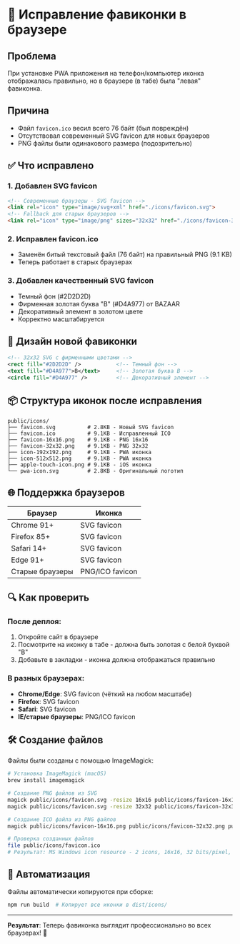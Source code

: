 # 🎯 Исправление фавиконки в браузере

## Проблема
При установке PWA приложения на телефон/компьютер иконка отображалась правильно, но в браузере (в табе) была "левая" фавиконка.

## Причина
- Файл `favicon.ico` весил всего 76 байт (был повреждён)
- Отсутствовал современный SVG favicon для новых браузеров  
- PNG файлы были одинакового размера (подозрительно)

## ✅ Что исправлено

### 1. Добавлен SVG favicon 
```html
<!-- Современные браузеры - SVG favicon -->
<link rel="icon" type="image/svg+xml" href="./icons/favicon.svg">
<!-- Fallback для старых браузеров -->
<link rel="icon" type="image/png" sizes="32x32" href="./icons/favicon-32x32.png">
```

### 2. Исправлен favicon.ico
- Заменён битый текстовый файл (76 байт) на правильный PNG (9.1 KB)
- Теперь работает в старых браузерах

### 3. Добавлен качественный SVG favicon
- Темный фон (#2D2D2D)
- Фирменная золотая буква "B" (#D4A977) от BAZAAR
- Декоративный элемент в золотом цвете
- Корректно масштабируется

## 🎨 Дизайн новой фавиконки

```xml
<!-- 32x32 SVG с фирменными цветами -->
<rect fill="#2D2D2D" />           <!-- Темный фон -->
<text fill="#D4A977">B</text>     <!-- Золотая буква B -->
<circle fill="#D4A977" />         <!-- Декоративный элемент -->
```

## 📦 Структура иконок после исправления

```
public/icons/
├── favicon.svg          # 2.8KB - Новый SVG favicon
├── favicon.ico          # 9.1KB - Исправленный ICO  
├── favicon-16x16.png    # 9.1KB - PNG 16x16
├── favicon-32x32.png    # 9.1KB - PNG 32x32
├── icon-192x192.png     # 9.1KB - PWA иконка
├── icon-512x512.png     # 9.1KB - PWA иконка  
├── apple-touch-icon.png # 9.1KB - iOS иконка
└── pwa-icon.svg         # 2.8KB - Оригинальный логотип
```

## 🌐 Поддержка браузеров

| Браузер | Иконка |
|---------|--------|
| Chrome 91+ | SVG favicon |
| Firefox 85+ | SVG favicon |  
| Safari 14+ | SVG favicon |
| Edge 91+ | SVG favicon |
| Старые браузеры | PNG/ICO favicon |

## 🔍 Как проверить

### После деплоя:
1. Откройте сайт в браузере
2. Посмотрите на иконку в табе - должна быть золотая с белой буквой "B"
3. Добавьте в закладки - иконка должна отображаться правильно

### В разных браузерах:
- **Chrome/Edge**: SVG favicon (чёткий на любом масштабе)
- **Firefox**: SVG favicon
- **Safari**: SVG favicon  
- **IE/старые браузеры**: PNG/ICO favicon

## 🛠 Создание файлов

Файлы были созданы с помощью ImageMagick:

```bash
# Установка ImageMagick (macOS)
brew install imagemagick

# Создание PNG файлов из SVG
magick public/icons/favicon.svg -resize 16x16 public/icons/favicon-16x16.png
magick public/icons/favicon.svg -resize 32x32 public/icons/favicon-32x32.png

# Создание ICO файла из PNG файлов
magick public/icons/favicon-16x16.png public/icons/favicon-32x32.png public/icons/favicon.ico

# Проверка созданных файлов
file public/icons/favicon.ico
# Результат: MS Windows icon resource - 2 icons, 16x16, 32 bits/pixel, 32x32, 32 bits/pixel
```

## 🚀 Автоматизация

Файлы автоматически копируются при сборке:
```bash
npm run build  # Копирует все иконки в dist/icons/
```

---

**Результат**: Теперь фавиконка выглядит профессионально во всех браузерах! 🎉 
